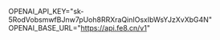 OPENAI_API_KEY="sk-5RodVobsmwfBJnw7pUoh8RRXraQinIOsxIbWsYJzXvXbG4N"
OPENAI_BASE_URL="https://api.fe8.cn/v1"
